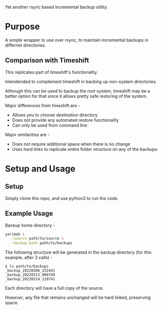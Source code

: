 Yet another rsync based incremental backup utility.

# Purpose

A simple wrapper to use over rsync, to maintain incremental backups in differnet
directories.

## Comparison with Timeshift
This replicates part of timeshift's functionality.

Intendended to complement timeshift in backing up non-system directories.

Although this can be used to backup the root system, timeshift may be a better
option for that since it allows pretty safe restoring of the system.

Major differences from timeshift are -
* Allows you to choose destination directory
* Does not provide any automated restore functionality
* Can only be used from command line

Major similarities are -
* Does not require additional space when there is no change
* Uses hard links to replicate entire folder structure on any of the backups

# Setup and Usage

## Setup

Simply clone this repo, and use python3 to run the code.

## Example Usage

Backup home directory -

```bash
yaribak \
  --source path/to/source \
  --backup-path path/to/backups
```

The following structure will be generated in the backup directory (for this example, after 3 calls) -
```
$ ls path/to/backups
_backup_20220306_232441
_backup_20220312_080749
_backup_20220314_110741
```

Each directory will have a full copy of the source.

_However_, any file that remains unchanged will be hard linked, preserving space.

